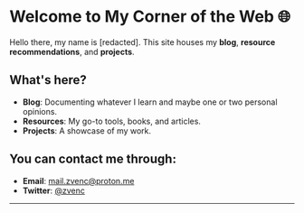 # Welcome to My Corner of the Web 🌐

Hello there, my name is [redacted]. This site houses my **blog**, **resource recommendations**, and **projects**.

## What's here?
- **Blog**: Documenting whatever I learn and maybe one or two personal opinions.
- **Resources**: My go-to tools, books, and articles.
- **Projects**: A showcase of my work.

## You can contact me through:
- **Email**: [mail.zvenc@proton.me](mailto:mail.zvenc@proton.me)
- **Twitter**: [@zvenc](https://twitter.com/zvenc_)

---
